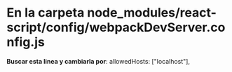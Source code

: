 # En la carpeta node_modules/react-script/config/webpackDevServer.config.js

**Buscar esta linea y cambiarla por**:
 allowedHosts: ["localhost"],